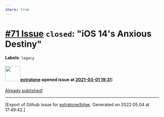 ```yaml
---
share: true
---
```

# [\#71 Issue](https://github.com/extratone/bilge/issues/71) `closed`: "iOS 14's Anxious Destiny"
**Labels**: `legacy`


#### <img src="https://avatars.githubusercontent.com/u/43663476?u=5047287ff0b8c3ce7f7e5858d204c9b3e57d8e44&v=4" width="50">[extratone](https://github.com/extratone) opened issue at [2021-03-01 19:31](https://github.com/extratone/bilge/issues/71):

[Already published!](https://bilge.world/ios14-anxiety-mode)




-------------------------------------------------------------------------------



[Export of Github issue for [extratone/bilge](https://github.com/extratone/bilge). Generated on 2022.05.04 at 17:49:42.]
